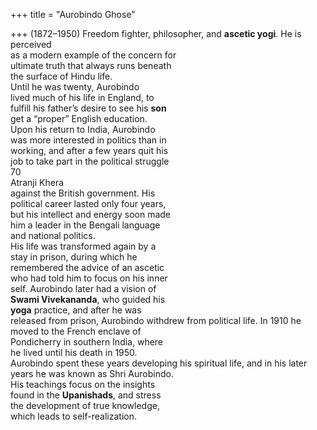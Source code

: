 +++
title = "Aurobindo Ghose"

+++
(1872–1950) Freedom fighter, philosopher, and **ascetic yogi**. He is perceived  
as a modern example of the concern for  
ultimate truth that always runs beneath  
the surface of Hindu life.  
Until he was twenty, Aurobindo  
lived much of his life in England, to  
fulfill his father’s desire to see his **son**  
get a “proper” English education.  
Upon his return to India, Aurobindo  
was more interested in politics than in  
working, and after a few years quit his  
job to take part in the political struggle  
70  
Atranji Khera  
against the British government. His  
political career lasted only four years,  
but his intellect and energy soon made  
him a leader in the Bengali language  
and national politics.  
His life was transformed again by a  
stay in prison, during which he  
remembered the advice of an ascetic  
who had told him to focus on his inner  
self. Aurobindo later had a vision of  
**Swami Vivekananda**, who guided his  
**yoga** practice, and after he was  
released from prison, Aurobindo withdrew from political life. In 1910 he  
moved to the French enclave of  
Pondicherry in southern India, where  
he lived until his death in 1950.  
Aurobindo spent these years developing his spiritual life, and in his later  
years he was known as Shri Aurobindo.  
His teachings focus on the insights  
found in the **Upanishads**, and stress  
the development of true knowledge,  
which leads to self-realization.